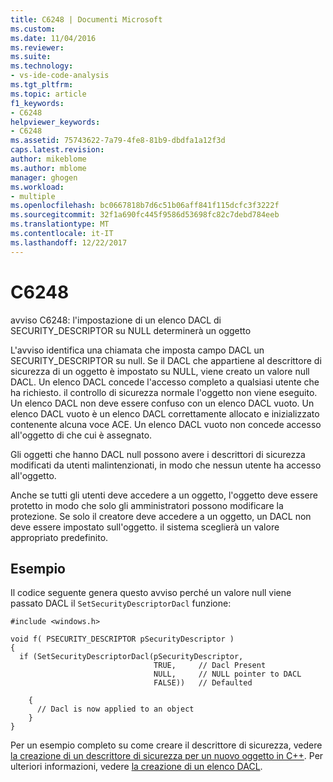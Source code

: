 ```yaml
---
title: C6248 | Documenti Microsoft
ms.custom: 
ms.date: 11/04/2016
ms.reviewer: 
ms.suite: 
ms.technology:
- vs-ide-code-analysis
ms.tgt_pltfrm: 
ms.topic: article
f1_keywords:
- C6248
helpviewer_keywords:
- C6248
ms.assetid: 75743622-7a79-4fe8-81b9-dbdfa1a12f3d
caps.latest.revision: 
author: mikeblome
ms.author: mblome
manager: ghogen
ms.workload:
- multiple
ms.openlocfilehash: bc0667818b7d6c51b06aff841f115dcfc3f3222f
ms.sourcegitcommit: 32f1a690fc445f9586d53698fc82c7debd784eeb
ms.translationtype: MT
ms.contentlocale: it-IT
ms.lasthandoff: 12/22/2017
---
```

# <a name="c6248"></a>C6248
avviso C6248: l'impostazione di un elenco DACL di SECURITY_DESCRIPTOR su NULL determinerà un oggetto  
  
 L'avviso identifica una chiamata che imposta campo DACL un SECURITY_DESCRIPTOR su null. Se il DACL che appartiene al descrittore di sicurezza di un oggetto è impostato su NULL, viene creato un valore null DACL. Un elenco DACL concede l'accesso completo a qualsiasi utente che ha richiesto. il controllo di sicurezza normale l'oggetto non viene eseguito. Un elenco DACL non deve essere confuso con un elenco DACL vuoto. Un elenco DACL vuoto è un elenco DACL correttamente allocato e inizializzato contenente alcuna voce ACE. Un elenco DACL vuoto non concede accesso all'oggetto di che cui è assegnato.  
  
 Gli oggetti che hanno DACL null possono avere i descrittori di sicurezza modificati da utenti malintenzionati, in modo che nessun utente ha accesso all'oggetto.  
  
 Anche se tutti gli utenti deve accedere a un oggetto, l'oggetto deve essere protetto in modo che solo gli amministratori possono modificare la protezione. Se solo il creatore deve accedere a un oggetto, un DACL non deve essere impostato sull'oggetto. il sistema sceglierà un valore appropriato predefinito.  
  
## <a name="example"></a>Esempio  
 Il codice seguente genera questo avviso perché un valore null viene passato DACL il `SetSecurityDescriptorDacl` funzione:  
  
```  
#include <windows.h>  
  
void f( PSECURITY_DESCRIPTOR pSecurityDescriptor )  
{  
  if (SetSecurityDescriptorDacl(pSecurityDescriptor,  
                                TRUE,     // Dacl Present  
                                NULL,     // NULL pointer to DACL      
                                FALSE))   // Defaulted  
  
    {  
      // Dacl is now applied to an object  
    }  
}  
```  
  
 Per un esempio completo su come creare il descrittore di sicurezza, vedere [la creazione di un descrittore di sicurezza per un nuovo oggetto in C++](http://msdn.microsoft.com/library/aa446595.aspx). Per ulteriori informazioni, vedere [la creazione di un elenco DACL](http://msdn.microsoft.com/library/ms717798.aspx).